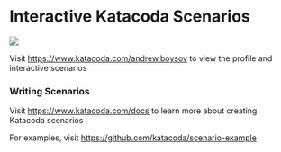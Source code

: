 # Interactive Katacoda Scenarios

[![](http://shields.katacoda.com/katacoda/andrew.boysov/count.svg)](https://www.katacoda.com/andrew.boysov "Get your profile on Katacoda.com")

Visit https://www.katacoda.com/andrew.boysov to view the profile and interactive scenarios

### Writing Scenarios
Visit https://www.katacoda.com/docs to learn more about creating Katacoda scenarios

For examples, visit https://github.com/katacoda/scenario-example
